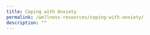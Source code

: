 ```yaml
---
title: Coping with Anxiety
permalink: /wellness-resources/coping-with-anxiety/
description: ""
---
```

